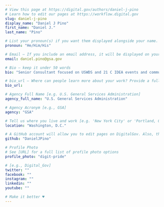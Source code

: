```yaml
---
# View this page at https://digital.gov/authors/daniel-j-pino
# Learn how to edit our pages at https://workflow.digital.gov
slug: daniel-j-pino
display_name: "Daniel J Pino"
first_name: "Daniel J."
last_name: "Pino"

# List your pronoun(s) if you want them displayed alongside your name. If blank, we'll use just your name. Learn more http://mypronouns.org
pronoun: "He/Him/His"

# Email — If you include an email address, it will be displayed on your profile page
email: daniel.pino@gsa.gov

# Bio — keep it under 50 words
bio: "Senior Consultant focused on USWDS and 21 C IDEA events and communications initiatives."

# bio_url — Where can people learn more about your work? Provide a full URL [e.g. 'https://www.example.gov/']
bio_url:

# Agency Full Name [e.g. U.S. General Services Administration]
agency_full_name: "U.S. General Services Administration"

# Agency Acronym [e.g., GSA]
agency: "GSA"

# Tell us where you live and work [e.g. 'New York City' or 'Portland, OR']
location: "Washington, D.C."

# A GitHub account will allow you to edit pages on DigitalGov. Also, the image used in your GitHub account can be used to populate your digital.gov profile photo. Learn more about getting a Github account at [URL]
github: "DanielJPino"

# Profile Photo
# See [URL] for a full list of profile photo options
profile_photo: "digit-pride"

# [e.g., Digital_Gov]
twitter: ""
facebook: ""
instagram: ""
linkedin: ""
youtube: ""

# Make it better ♥
---
```

